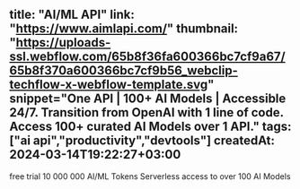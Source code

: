 title: "AI/ML API"
link: "https://www.aimlapi.com/"
thumbnail: "https://uploads-ssl.webflow.com/65b8f36fa600366bc7cf9a67/65b8f370a600366bc7cf9b56_webclip-techflow-x-webflow-template.svg"
snippet="One API | 100+ AI Models | Accessible 24/7. Transition from OpenAI with 1 line of code. Access 100+ curated AI Models over 1 API."
tags: ["ai api","productivity","devtools"]
createdAt: 2024-03-14T19:22:27+03:00
---
free trial 10 000 000 AI/ML Tokens
Serverless access to over 100 AI Models
